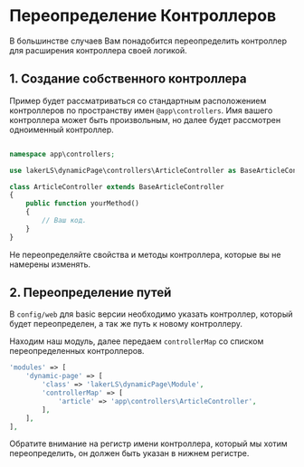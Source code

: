 # Переопределение Контроллеров

В большинстве случаев Вам понадобится переопределить контроллер для расширения контроллера своей логикой.

## 1. Создание собственного контроллера

Пример будет рассматриваться со стандартным расположением контроллеров по пространству имен `@app\controllers`.
Имя вашего контроллера может быть произвольным, но далее будет рассмотрен одноименный контроллер.

```php

namespace app\controllers;

use lakerLS\dynamicPage\controllers\ArticleController as BaseArticleController;

class ArticleController extends BaseArticleController
{
    public function yourMethod()
    {
        // Ваш код.
    }
}
```

Не переопределяйте свойства и методы контроллера, которые вы не намерены изменять.

## 2. Переопределение путей

В `config/web` для basic версии необходимо указать контроллер, который будет переопределен, а так же путь к новому контроллеру.

Находим наш модуль, далее передаем `controllerMap` со списком переопределенных контроллеров.

```php
'modules' => [
    'dynamic-page' => [
        'class' => 'lakerLS\dynamicPage\Module',
        'controllerMap' => [
            'article' => 'app\controllers\ArticleController',
        ],
    ],
],
```

Обратите внимание на регистр имени контроллера, который мы хотим переопределить, он должен быть указан в нижнем регистре.